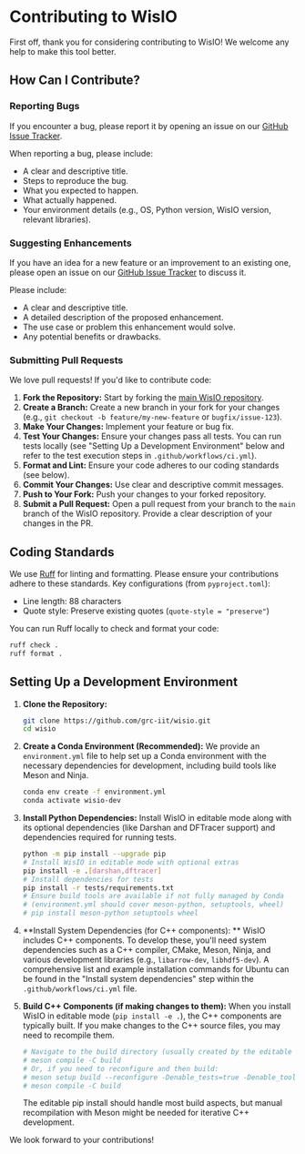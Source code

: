 # Contributing to WisIO

First off, thank you for considering contributing to WisIO! We welcome any help to make this tool better.

## How Can I Contribute?

### Reporting Bugs

If you encounter a bug, please report it by opening an issue on our [GitHub Issue Tracker](https://github.com/grc-iit/wisio/issues).

When reporting a bug, please include:
-   A clear and descriptive title.
-   Steps to reproduce the bug.
-   What you expected to happen.
-   What actually happened.
-   Your environment details (e.g., OS, Python version, WisIO version, relevant libraries).

### Suggesting Enhancements

If you have an idea for a new feature or an improvement to an existing one, please open an issue on our [GitHub Issue Tracker](https://github.com/grc-iit/wisio/issues) to discuss it.

Please include:
-   A clear and descriptive title.
-   A detailed description of the proposed enhancement.
-   The use case or problem this enhancement would solve.
-   Any potential benefits or drawbacks.

### Submitting Pull Requests

We love pull requests! If you'd like to contribute code:

1.  **Fork the Repository:** Start by forking the [main WisIO repository](https://github.com/grc-iit/wisio).
2.  **Create a Branch:** Create a new branch in your fork for your changes (e.g., `git checkout -b feature/my-new-feature` or `bugfix/issue-123`).
3.  **Make Your Changes:** Implement your feature or bug fix.
4.  **Test Your Changes:** Ensure your changes pass all tests. You can run tests locally (see "Setting Up a Development Environment" below and refer to the test execution steps in `.github/workflows/ci.yml`).
5.  **Format and Lint:** Ensure your code adheres to our coding standards (see below).
6.  **Commit Your Changes:** Use clear and descriptive commit messages.
7.  **Push to Your Fork:** Push your changes to your forked repository.
8.  **Submit a Pull Request:** Open a pull request from your branch to the `main` branch of the WisIO repository. Provide a clear description of your changes in the PR.

## Coding Standards

We use [Ruff](https://github.com/astral-sh/ruff) for linting and formatting. Please ensure your contributions adhere to these standards. Key configurations (from `pyproject.toml`):
-   Line length: 88 characters
-   Quote style: Preserve existing quotes (`quote-style = "preserve"`)

You can run Ruff locally to check and format your code:
```bash
ruff check .
ruff format .
```

## Setting Up a Development Environment

1.  **Clone the Repository:**
    ```bash
    git clone https://github.com/grc-iit/wisio.git
    cd wisio
    ```

2.  **Create a Conda Environment (Recommended):**
    We provide an `environment.yml` file to help set up a Conda environment with the necessary dependencies for development, including build tools like Meson and Ninja.
    ```bash
    conda env create -f environment.yml
    conda activate wisio-dev
    ```

3.  **Install Python Dependencies:**
    Install WisIO in editable mode along with its optional dependencies (like Darshan and DFTracer support) and dependencies required for running tests.
    ```bash
    python -m pip install --upgrade pip
    # Install WisIO in editable mode with optional extras
    pip install -e .[darshan,dftracer]
    # Install dependencies for tests
    pip install -r tests/requirements.txt 
    # Ensure build tools are available if not fully managed by Conda
    # (environment.yml should cover meson-python, setuptools, wheel)
    # pip install meson-python setuptools wheel 
    ```

4.  **Install System Dependencies (for C++ components):
**    WisIO includes C++ components. To develop these, you'll need system dependencies such as a C++ compiler, CMake, Meson, Ninja, and various development libraries (e.g., `libarrow-dev`, `libhdf5-dev`).
    A comprehensive list and example installation commands for Ubuntu can be found in the "Install system dependencies" step within the `.github/workflows/ci.yml` file.

5.  **Build C++ Components (if making changes to them):**
    When you install WisIO in editable mode (`pip install -e .`), the C++ components are typically built. If you make changes to the C++ source files, you may need to recompile them.
    ```bash
    # Navigate to the build directory (usually created by the editable install)
    # meson compile -C build 
    # Or, if you need to reconfigure and then build:
    # meson setup build --reconfigure -Denable_tests=true -Denable_tools=true
    # meson compile -C build
    ```
    The editable pip install should handle most build aspects, but manual recompilation with Meson might be needed for iterative C++ development.

We look forward to your contributions!
